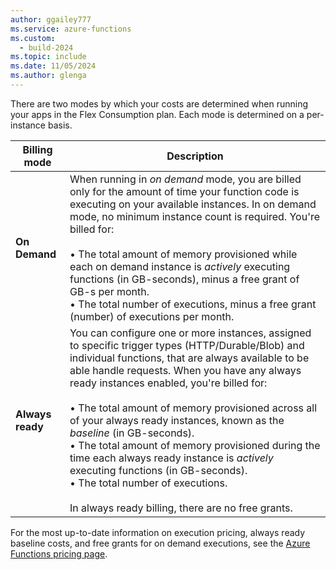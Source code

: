 ```yaml
---
author: ggailey777
ms.service: azure-functions
ms.custom:
  - build-2024
ms.topic: include
ms.date: 11/05/2024
ms.author: glenga
---
```

There are two modes by which your costs are determined when running your apps in the Flex Consumption plan. Each mode is determined on a per-instance basis.

| Billing mode | Description |
| ---- | ---- |
| **On Demand** | When running in _on demand_ mode, you are billed only for the amount of time your function code is executing on your available instances. In on demand mode, no minimum instance count is required. You're billed for:<br/><br/>• The total amount of memory provisioned while each on demand instance is _actively_ executing functions (in GB-seconds), minus a free grant of GB-s per month.<br/>• The total number of executions, minus a free grant (number) of executions per month. |
| **Always ready** | You can configure one or more instances, assigned to specific trigger types (HTTP/Durable/Blob) and individual functions, that are always available to be able handle requests. When you have any always ready instances enabled, you're billed for:<br/><br/>• The total amount of memory provisioned across all of your always ready instances, known as the _baseline_ (in GB-seconds).<br/>• The total amount of memory provisioned during the time each always ready instance is _actively_ executing functions (in GB-seconds).<br/>• The total number of executions.<br/><br/>In always ready billing, there are no free grants. |

For the most up-to-date information on execution pricing, always ready baseline costs, and free grants for on demand executions, see the [Azure Functions pricing page](https://azure.microsoft.com/pricing/details/functions/#pricing).
